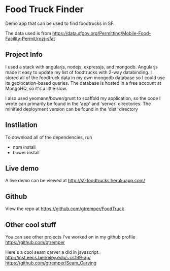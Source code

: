 Food Truck Finder
=================

Demo app that can be used to find foodtrucks in SF.

The data used is from https://data.sfgov.org/Permitting/Mobile-Food-Facility-Permit/rqzj-sfat

Project Info
------------
I used a stack with angularjs, nodejs, expressjs, and mongodb. Angularjs made it easy to update my list of foodtrucks with 2-way databinding. I stored all of the foodtruck data in my own mongodb database so I could use its geolocation-based queries. The database is hosted in a free account at MongoHQ, so it's a little slow.

I also used yeomann/bower/grunt to scaffold my application, so the code I wrote can primarily be found in the 'app' and 'server' directories. The minified deployment version can be found in the 'dist' directory

Instilation
-----------
To download all of the dependencies, run
* npm install
* bower install

Live demo
---------
A live demo can be viewed at http://sf-foodtrucks.herokuapp.com/

Github
------
View the repo at https://github.com/gtremper/FoodTruck

Other cool stuff
----------------

You can see other projects I've worked on in my github profile
https://github.com/gtremper

Here's a cool seam carver a did in javascript.
http://inst.eecs.berkeley.edu/~cs199-ap/
https://github.com/gtremper/Seam_Carving